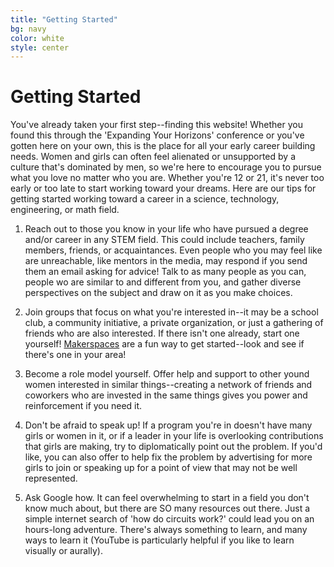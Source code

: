 ```yaml
---
title: "Getting Started"
bg: navy
color: white
style: center
---
```


# Getting Started

You've already taken your first step--finding this website! Whether you found this through the 'Expanding Your Horizons' conference or you've gotten here on your own, this is the place for all your early career building needs. Women and girls can often feel alienated or unsupported by a culture that's dominated by men, so we're here to encourage you to pursue what you love no matter who you are. Whether you're 12 or 21, it's never too early or too late to start working toward your dreams. Here are our tips for getting started working toward a career in a science, technology, engineering, or math field. 

1. Reach out to those you know in your life who have pursued a degree and/or career in any STEM field. This could include teachers, family members, friends, or acquaintances. Even people who you may feel like are unreachable, like mentors in the media, may respond if you send them an email asking for advice! Talk to as many people as you can, people wo are similar to and different from you, and gather diverse perspectives on the subject and draw on it as you make choices. 

2. Join groups that focus on what you're interested in--it may be a school club, a community initiative, a private organization, or just a gathering of friends who are also interested. If there isn't one already, start one yourself! <a href="http://library-maker-culture.weebly.com/what-are-they.html">Makerspaces</a> are a fun way to get started--look and see if there's one in your area!

3. Become a role model yourself. Offer help and support to other yound women interested in similar things--creating a network of friends and coworkers who are invested in the same things gives you power and reinforcement if you need it. 

4. Don't be afraid to speak up! If a program you're in doesn't have many girls or women in it, or if a leader in your life is overlooking contributions that girls are making, try to diplomatically point out the problem. If you'd like, you can also offer to help fix the problem by advertising for more girls to join or speaking up for a point of view that may not be well represented. 

5. Ask Google how. It can feel overwhelming to start in a field you don't know much about, but there are SO many resources out there. Just a simple internet search of 'how do circuits work?' could lead you on an hours-long adventure. There's always something to learn, and many ways to learn it (YouTube is particularly helpful if you like to learn visually or aurally). 


